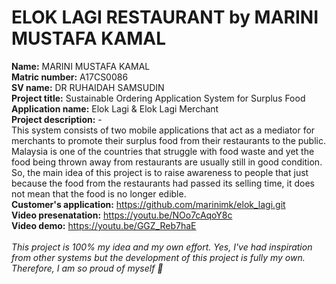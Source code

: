 # ELOK LAGI RESTAURANT by MARINI MUSTAFA KAMAL
**Name:** MARINI MUSTAFA KAMAL <br>
**Matric number:** A17CS0086<br>
**SV name:** DR RUHAIDAH SAMSUDIN<br>
**Project title:** Sustainable Ordering Application System for Surplus Food<br>
**Application name:** Elok Lagi & Elok Lagi Merchant<br>
**Project description:** -<br>
This system consists of two mobile applications that act as a mediator for merchants to promote their surplus food from their restaurants to the public. Malaysia is one of the countries that struggle with food waste and yet the food being thrown away from restaurants are usually still in good condition. So, the main idea of this project is to raise awareness to people that just because the food from the restaurants had passed its selling time, it does not mean that the food is no longer edible.<br>
**Customer's application:** https://github.com/marinimk/elok_lagi.git <br>
**Video presenatation:** https://youtu.be/NOo7cAqoY8c <br>
**Video demo:** https://youtu.be/GGZ_Reb7haE <br><br>
_This project is 100% my idea and my own effort. Yes, I've had inspiration from other systems but the development of this project is fully my own. Therefore, I am so proud of myself 💖_
